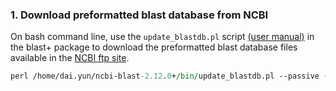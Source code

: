 
### 1. Download preformatted blast database from NCBI

On bash command line, use the `update_blastdb.pl` script [(user manual)](https://www.ncbi.nlm.nih.gov/books/NBK62345/#blast_ftp_site.The_blastdb_subdirectory) in the blast+ package to download the preformatted blast database files available in the [NCBI ftp site](https://ftp.ncbi.nlm.nih.gov/blast/db/). 
```perl
perl /home/dai.yun/ncbi-blast-2.12.0+/bin/update_blastdb.pl --passive --decompress refseq_select_prot &
```
